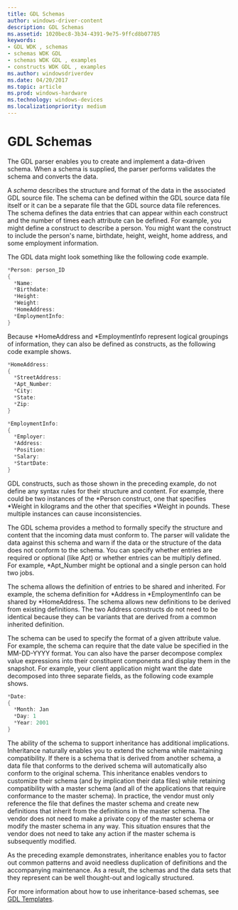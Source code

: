 ```yaml
---
title: GDL Schemas
author: windows-driver-content
description: GDL Schemas
ms.assetid: 1020bec8-3b34-4391-9e75-9ffcd8b07785
keywords:
- GDL WDK , schemas
- schemas WDK GDL
- schemas WDK GDL , examples
- constructs WDK GDL , examples
ms.author: windowsdriverdev
ms.date: 04/20/2017
ms.topic: article
ms.prod: windows-hardware
ms.technology: windows-devices
ms.localizationpriority: medium
---
```


# GDL Schemas


The GDL parser enables you to create and implement a data-driven schema. When a schema is supplied, the parser performs validates the schema and converts the data.

A *schema* describes the structure and format of the data in the associated GDL source file. The schema can be defined within the GDL source data file itself or it can be a separate file that the GDL source data file references. The schema defines the data entries that can appear within each construct and the number of times each attribute can be defined. For example, you might define a construct to describe a person. You might want the construct to include the person's name, birthdate, height, weight, home address, and some employment information.

The GDL data might look something like the following code example.

```cpp
*Person: person_ID
{
  *Name:
  *Birthdate:
  *Height:
  *Weight:
  *HomeAddress:
  *EmploymentInfo:
} 
```

Because \*HomeAddress and \*EmploymentInfo represent logical groupings of information, they can also be defined as constructs, as the following code example shows.

```cpp
*HomeAddress:
{
  *StreetAddress:
  *Apt_Number:
  *City:
  *State:
  *Zip:
}

*EmploymentInfo:
{
  *Employer:
  *Address:
  *Position:
  *Salary:
  *StartDate:
}
```

GDL constructs, such as those shown in the preceding example, do not define any syntax rules for their structure and content. For example, there could be two instances of the \*Person construct, one that specifies \*Weight in kilograms and the other that specifies \*Weight in pounds. These multiple instances can cause inconsistencies.

The GDL schema provides a method to formally specify the structure and content that the incoming data must conform to. The parser will validate the data against this schema and warn if the data or the structure of the data does not conform to the schema. You can specify whether entries are required or optional (like Apt) or whether entries can be multiply defined. For example, \*Apt\_Number might be optional and a single person can hold two jobs.

The schema allows the definition of entries to be shared and inherited. For example, the schema definition for \*Address in \*EmploymentInfo can be shared by \*HomeAddress. The schema allows new definitions to be derived from existing definitions. The two Address constructs do not need to be identical because they can be variants that are derived from a common inherited definition.

The schema can be used to specify the format of a given attribute value. For example, the schema can require that the date value be specified in the MM-DD-YYYY format. You can also have the parser decompose complex value expressions into their constituent components and display them in the snapshot. For example, your client application might want the date decomposed into three separate fields, as the following code example shows.

```cpp
*Date:
{
  *Month: Jan
  *Day: 1
  *Year: 2001
}
```

The ability of the schema to support inheritance has additional implications. Inheritance naturally enables you to extend the schema while maintaining compatibility. If there is a schema that is derived from another schema, a data file that conforms to the derived schema will automatically also conform to the original schema. This inheritance enables vendors to customize their schema (and by implication their data files) while retaining compatibility with a master schema (and all of the applications that require conformance to the master schema). In practice, the vendor must only reference the file that defines the master schema and create new definitions that inherit from the definitions in the master schema. The vendor does not need to make a private copy of the master schema or modify the master schema in any way. This situation ensures that the vendor does not need to take any action if the master schema is subsequently modified.

As the preceding example demonstrates, inheritance enables you to factor out common patterns and avoid needless duplication of definitions and the accompanying maintenance. As a result, the schemas and the data sets that they represent can be well thought-out and logically structured.

For more information about how to use inheritance-based schemas, see [GDL Templates](gdl-template-structure.md).

 

 




